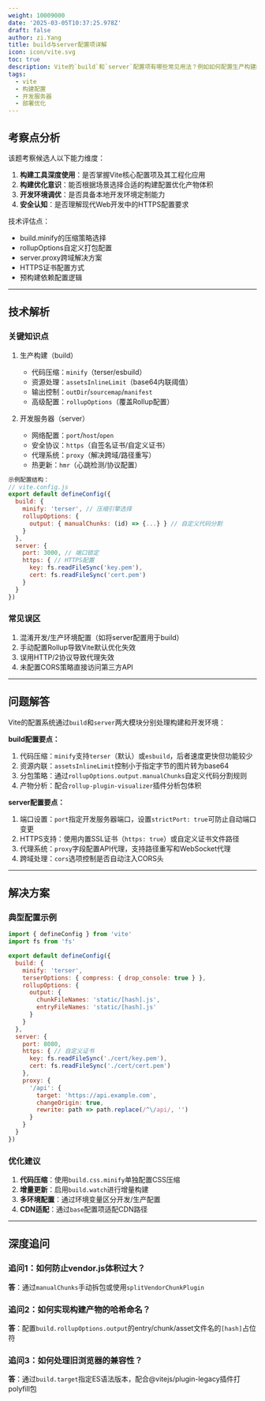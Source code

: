 ```yaml
---
weight: 10009000
date: '2025-03-05T10:37:25.978Z'
draft: false
author: zi.Yang
title: build与server配置项详解
icon: icon/vite.svg
toc: true
description: Vite的`build`和`server`配置项有哪些常见用法？例如如何配置生产构建的代码压缩、开发服务器的端口号或HTTPS支持？
tags:
  - vite
  - 构建配置
  - 开发服务器
  - 部署优化
---
```


## 考察点分析

该题考察候选人以下能力维度：

1. **构建工具深度使用**：是否掌握Vite核心配置项及其工程化应用
2. **构建优化意识**：能否根据场景选择合适的构建配置优化产物体积
3. **开发环境调优**：是否具备本地开发环境定制能力
4. **安全认知**：是否理解现代Web开发中的HTTPS配置要求

技术评估点：

- build.minify的压缩策略选择
- rollupOptions自定义打包配置
- server.proxy跨域解决方案
- HTTPS证书配置方式
- 预构建依赖配置逻辑

---

## 技术解析

### 关键知识点

1. 生产构建（build）
   - 代码压缩：`minify`（terser/esbuild）
   - 资源处理：`assetsInlineLimit`（base64内联阈值）
   - 输出控制：`outDir`/`sourcemap`/`manifest`
   - 高级配置：`rollupOptions`（覆盖Rollup配置）

2. 开发服务器（server）
   - 网络配置：`port`/`host`/`open`
   - 安全协议：`https`（自签名证书/自定义证书）
   - 代理系统：`proxy`（解决跨域/路径重写）
   - 热更新：`hmr`（心跳检测/协议配置）

```javascript
示例配置结构：
// vite.config.js
export default defineConfig({
  build: {
    minify: 'terser', // 压缩引擎选择
    rollupOptions: {
      output: { manualChunks: (id) => {...} } // 自定义代码分割
    }
  },
  server: {
    port: 3000, // 端口锁定
    https: { // HTTPS配置
      key: fs.readFileSync('key.pem'),
      cert: fs.readFileSync('cert.pem')
    }
  }
})
```

### 常见误区

1. 混淆开发/生产环境配置（如将server配置用于build）
2. 手动配置Rollup导致Vite默认优化失效
3. 误用HTTP/2协议导致代理失效
4. 未配置CORS策略直接访问第三方API

---

## 问题解答

Vite的配置系统通过`build`和`server`两大模块分别处理构建和开发环境：

**build配置要点：**

1. 代码压缩：`minify`支持`terser`（默认）或`esbuild`，后者速度更快但功能较少
2. 资源内联：`assetsInlineLimit`控制小于指定字节的图片转为base64
3. 分包策略：通过`rollupOptions.output.manualChunks`自定义代码分割规则
4. 产物分析：配合`rollup-plugin-visualizer`插件分析包体积

**server配置要点：**

1. 端口设置：`port`指定开发服务器端口，设置`strictPort: true`可防止自动端口变更
2. HTTPS支持：使用内置SSL证书（`https: true`）或自定义证书文件路径
3. 代理系统：`proxy`字段配置API代理，支持路径重写和WebSocket代理
4. 跨域处理：`cors`选项控制是否自动注入CORS头

---

## 解决方案

### 典型配置示例

```javascript
import { defineConfig } from 'vite'
import fs from 'fs'

export default defineConfig({
  build: {
    minify: 'terser',
    terserOptions: { compress: { drop_console: true } },
    rollupOptions: {
      output: {
        chunkFileNames: 'static/[hash].js',
        entryFileNames: 'static/[hash].js'
      }
    }
  },
  server: {
    port: 8080,
    https: { // 自定义证书
      key: fs.readFileSync('./cert/key.pem'),
      cert: fs.readFileSync('./cert/cert.pem')
    },
    proxy: {
      '/api': {
        target: 'https://api.example.com',
        changeOrigin: true,
        rewrite: path => path.replace(/^\/api/, '')
      }
    }
  }
})
```

### 优化建议

1. **代码压缩**：使用`build.css.minify`单独配置CSS压缩
2. **增量更新**：启用`build.watch`进行增量构建
3. **多环境配置**：通过环境变量区分开发/生产配置
4. **CDN适配**：通过`base`配置项适配CDN路径

---

## 深度追问

### 追问1：如何防止vendor.js体积过大？

**答**：通过`manualChunks`手动拆包或使用`splitVendorChunkPlugin`

### 追问2：如何实现构建产物的哈希命名？

**答**：配置`build.rollupOptions.output`的entry/chunk/asset文件名的`[hash]`占位符

### 追问3：如何处理旧浏览器的兼容性？

**答**：通过`build.target`指定ES语法版本，配合@vitejs/plugin-legacy插件打polyfill包
